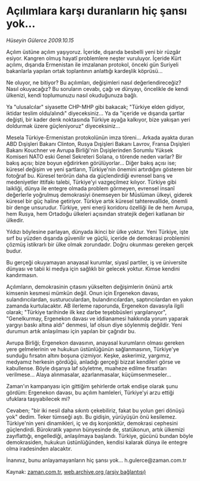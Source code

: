 # Açılımlara karşı duranların hiç şansı yok...

*Hüseyin Gülerce 2009.10.15*

<tr><td class="metin" colspan="2" style="padding-top: 20px; padding-left: 5px; padding-right: 10px;">Açılım üstüne açılım yaşıyoruz. İçeride, dışarıda besbelli yeni bir rüzgâr esiyor. Kangren olmuş hayatî problemlere neşter vuruluyor. İçeride Kürt açılımı, dışarıda Ermenistan ile imzalanan protokol, önceki gün Suriyeli bakanlarla yapılan ortak toplantının anlattığı kardeşlik köprüsü...</td></tr><tr><td class="metin" colspan="2" style="padding-top: 20px; padding-left: 5px; padding-right: 10px;"><p> Ne oluyor, ne bitiyor? Bu açılımları, değişimleri nasıl değerlendireceğiz? Nasıl okuyacağız? Bu soruların cevabı, çağı ve dünyayı, öncelikle de kendi ülkenizi, kendi toplumunuzu nasıl okuduğunuza bağlı.
<p> Ya "ulusalcılar" siyasette CHP-MHP gibi bakacak; "Türkiye elden gidiyor, iktidar teslim oldu/alındı" diyeceksiniz... Ya da "içeride ve dışarıda şartlar değişti, bir kader denk noktasında Türkiye ayağa kalkıyor, bize yakışan yeri doldurmak üzere güçleniyoruz" diyeceksiniz...
<p> Mesela Türkiye-Ermenistan protokolünün imza töreni... Arkada ayakta duran ABD Dışişleri Bakanı Clinton, Rusya Dışişleri Bakanı Lavrov, Fransa Dışişleri Bakanı Kouchner ve Avrupa Birliği'nin Dışişlerinden Sorumlu Yüksek Komiseri NATO eski Genel Sekreteri Solana, o törende neden varlar? Bir bakış açısı; bize boyun eğdirirken görülüyorlar... Diğer bakış açısı ise; küresel değişim ve yeni şartların, Türkiye'nin önemini artırdığını gösteren bir fotoğraf bu. Küresel terörün daha da güçlendirdiği evrensel barış ve medeniyetler ittifakı talebi, Türkiye'yi vazgeçilmez kılıyor. Türkiye gibi laikliği, dünya ile entegre olmada problem görmeyen, evrensel insanî değerlerle yoğrulmuş demokrasiyi önemseyen bir Müslüman ülkeyi, giderek küresel bir güç haline getiriyor. Türkiye artık küresel tahterevallide, önemli bir denge unsurudur. Türkiye, yeni enerji koridoru özelliği ile de hem Avrupa, hem Rusya, hem Ortadoğu ülkeleri açısından stratejik değeri katlanan bir ülkedir.
<p> Yıldızı böylesine parlayan, dünyada ikinci bir ülke yoktur. Yeni Türkiye, işte sırf bu yüzden dışarıda güvenilir ve güçlü, içeride de demokrasi problemini çözmüş istikrarlı bir ülke olmak zorundadır. Doğru okunması gereken gerçek budur.
<p> Bu gerçeği okuyamayan anayasal kurumlar, siyasî partiler, iş ve üniversite dünyası ve tabii ki medya için sağlıklı bir gelecek yoktur. Kimse kendini kandırmasın.
<p> Açılımların, demokrasinin çıtasını yükselten değişimlerin önünü artık kimsenin kesmesi mümkün değil. Onun için Ergenekon davası, sulandırıcılardan, susturuculardan, bulandırıcılardan, saptırıcılardan en yakın zamanda kurtulacaktır. AB ilerleme raporunda, Ergenekon davasıyla ilgili olarak; "Türkiye tarihinde ilk kez darbe teşebbüsleri yargılanıyor", "Genelkurmay, Ergenekon davası ve iddianamesi hakkında yorum yaparak yargıyı baskı altına aldı" denmesi, laf olsun diye söylenmiş değildir. Yeni durumun artık anlaşılması için yapılan bir çağrıdır bu.
<p> Avrupa Birliği; Ergenekon davasının, anayasal kurumların olması gereken yere gelmelerinin ve hukukun üstünlüğünün sağlanmasının, Türkiye'ye sunduğu fırsatın altını boşuna çizmiyor. Keşke, askerimiz, yargımız, medyamız herkesin gördüğü, anladığı gerçeği bizzat kendileri görse ve kabullense. Böyle dışarıya laf söyletme, muaheze edilme fırsatları verilmese... Alaya alınmasalar, azarlanmasalar, küçümsenmeseler...
<p> Zaman'ın kampanyası için gittiğim şehirlerde ortak endişe olarak şunu gördüm: Ergenekon davası, bu açılım hamleleri, Türkiye'yi arzu ettiği ufuklara taşıyabilecek mi?
<p> Cevaben; "bir iki nesil daha sıkıntı çekebiliriz, fakat bu yolun geri dönüşü yok" dedim. Teker tümseği aştı. Bu gidişin, yürüyüşün önü kesilemez. Türkiye'nin yeni dinamikleri, iç ve dış konjonktür, demokrasi cephesini güçlendirdi. Bürokratik yapının bünyesinde de, statükonun, artık ülkemizi zayıflattığı, engellediği, anlaşılmaya başlandı. Türkiye, gücünü bundan böyle demokrasiden, hukukun üstünlüğünden, kendisi kalarak dünya ile entegre olma iradesinden alacaktır.
<p> İnanınız, bunu anlayamayanların hiç şansı yok... h.gulerce@zaman.com.tr <br/></p></p></p></p></p></p></p></p></p></p></td></tr>

Kaynak: [zaman.com.tr](http://zaman.com.tr/yazar.do?yazino=903541), [web.archive.org (arşiv bağlantısı)](http://web.archive.org/web/20091019104521/http://www.zaman.com.tr:80/yazar.do?yazino=903541)
